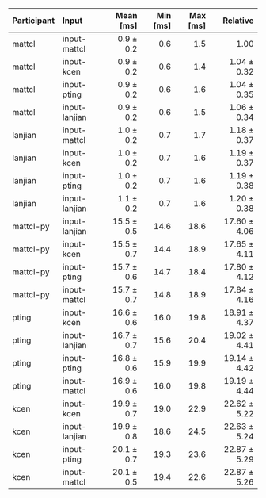 | Participant | Input | Mean [ms] | Min [ms] | Max [ms] | Relative |
|:---|:---|---:|---:|---:|---:|
| mattcl | input-mattcl | 0.9 ± 0.2 | 0.6 | 1.5 | 1.00 |
| mattcl | input-kcen | 0.9 ± 0.2 | 0.6 | 1.4 | 1.04 ± 0.32 |
| mattcl | input-pting | 0.9 ± 0.2 | 0.6 | 1.6 | 1.04 ± 0.35 |
| mattcl | input-lanjian | 0.9 ± 0.2 | 0.6 | 1.5 | 1.06 ± 0.34 |
| lanjian | input-mattcl | 1.0 ± 0.2 | 0.7 | 1.7 | 1.18 ± 0.37 |
| lanjian | input-kcen | 1.0 ± 0.2 | 0.7 | 1.6 | 1.19 ± 0.37 |
| lanjian | input-pting | 1.0 ± 0.2 | 0.7 | 1.6 | 1.19 ± 0.38 |
| lanjian | input-lanjian | 1.1 ± 0.2 | 0.7 | 1.6 | 1.20 ± 0.38 |
| mattcl-py | input-lanjian | 15.5 ± 0.5 | 14.6 | 18.6 | 17.60 ± 4.06 |
| mattcl-py | input-kcen | 15.5 ± 0.7 | 14.4 | 18.9 | 17.65 ± 4.11 |
| mattcl-py | input-pting | 15.7 ± 0.6 | 14.7 | 18.4 | 17.80 ± 4.12 |
| mattcl-py | input-mattcl | 15.7 ± 0.7 | 14.8 | 18.9 | 17.84 ± 4.16 |
| pting | input-kcen | 16.6 ± 0.6 | 16.0 | 19.8 | 18.91 ± 4.37 |
| pting | input-lanjian | 16.7 ± 0.7 | 15.6 | 20.4 | 19.02 ± 4.41 |
| pting | input-pting | 16.8 ± 0.6 | 15.9 | 19.9 | 19.14 ± 4.42 |
| pting | input-mattcl | 16.9 ± 0.6 | 16.0 | 19.8 | 19.19 ± 4.44 |
| kcen | input-kcen | 19.9 ± 0.7 | 19.0 | 22.9 | 22.62 ± 5.22 |
| kcen | input-lanjian | 19.9 ± 0.8 | 18.6 | 24.5 | 22.63 ± 5.24 |
| kcen | input-pting | 20.1 ± 0.7 | 19.3 | 23.6 | 22.87 ± 5.29 |
| kcen | input-mattcl | 20.1 ± 0.5 | 19.4 | 22.6 | 22.87 ± 5.26 |
